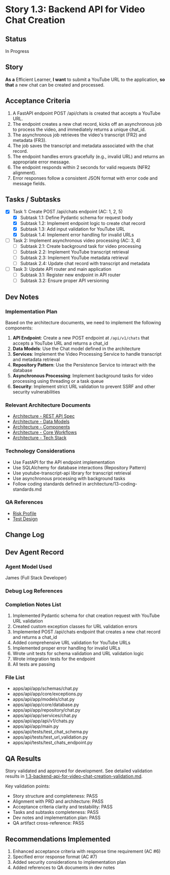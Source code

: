<!-- Powered by BMAD™ Core -->

# Story 1.3: Backend API for Video Chat Creation

## Status
In Progress

## Story
**As a** Efficient Learner,
**I want** to submit a YouTube URL to the application,
**so that** a new chat can be created and processed.

## Acceptance Criteria
1. A FastAPI endpoint POST /api/chats is created that accepts a YouTube URL.
2. The endpoint creates a new chat record, kicks off an asynchronous job to process the video, and immediately returns a unique chat_id.
3. The asynchronous job retrieves the video's transcript (FR2) and metadata (FR3).
4. The job saves the transcript and metadata associated with the chat record.
5. The endpoint handles errors gracefully (e.g., invalid URL) and returns an appropriate error message.
6. The endpoint responds within 2 seconds for valid requests (NFR2 alignment).
7. Error responses follow a consistent JSON format with error code and message fields.

## Tasks / Subtasks
- [x] Task 1: Create POST /api/chats endpoint (AC: 1, 2, 5)
  - [x] Subtask 1.1: Define Pydantic schema for request body
  - [x] Subtask 1.2: Implement endpoint logic to create chat record
  - [x] Subtask 1.3: Add input validation for YouTube URL
  - [x] Subtask 1.4: Implement error handling for invalid URLs
- [ ] Task 2: Implement asynchronous video processing (AC: 3, 4)
  - [ ] Subtask 2.1: Create background task for video processing
  - [ ] Subtask 2.2: Implement YouTube transcript retrieval
  - [ ] Subtask 2.3: Implement YouTube metadata retrieval
  - [ ] Subtask 2.4: Update chat record with transcript and metadata
- [ ] Task 3: Update API router and main application
  - [ ] Subtask 3.1: Register new endpoint in API router
  - [ ] Subtask 3.2: Ensure proper API versioning

## Dev Notes

### Implementation Plan

Based on the architecture documents, we need to implement the following components:

1. **API Endpoint**: Create a new POST endpoint at `/api/v1/chats` that accepts a YouTube URL and returns a chat_id
2. **Data Models**: Use the Chat model defined in the architecture
3. **Services**: Implement the Video Processing Service to handle transcript and metadata retrieval
4. **Repository Pattern**: Use the Persistence Service to interact with the database
5. **Asynchronous Processing**: Implement background tasks for video processing using threading or a task queue
6. **Security**: Implement strict URL validation to prevent SSRF and other security vulnerabilities

### Relevant Architecture Documents

- [Architecture - REST API Spec](/home/hanifnaufal/Projects/chat-with-vid/docs/architecture/8-rest-api-spec.md)
- [Architecture - Data Models](/home/hanifnaufal/Projects/chat-with-vid/docs/architecture/4-data-models.md)
- [Architecture - Components](/home/hanifnaufal/Projects/chat-with-vid/docs/architecture/5-components.md)
- [Architecture - Core Workflows](/home/hanifnaufal/Projects/chat-with-vid/docs/architecture/7-core-workflows.md)
- [Architecture - Tech Stack](/home/hanifnaufal/Projects/chat-with-vid/docs/architecture/3-tech-stack.md)

### Technology Considerations

- Use FastAPI for the API endpoint implementation
- Use SQLAlchemy for database interactions (Repository Pattern)
- Use youtube-transcript-api library for transcript retrieval
- Use asynchronous processing with background tasks
- Follow coding standards defined in architecture/13-coding-standards.md

### QA References

- [Risk Profile](/home/hanifnaufal/Projects/chat-with-vid/docs/qa/risk-profile-1.3-backend-api-for-video-chat-creation.md)
- [Test Design](/home/hanifnaufal/Projects/chat-with-vid/docs/qa/test-design-1.3-backend-api-for-video-chat-creation.md)

## Change Log

## Dev Agent Record

### Agent Model Used
James (Full Stack Developer)

### Debug Log References

### Completion Notes List
1. Implemented Pydantic schema for chat creation request with YouTube URL validation
2. Created custom exception classes for URL validation errors
3. Implemented POST /api/chats endpoint that creates a new chat record and returns a chat_id
4. Added comprehensive URL validation for YouTube URLs
5. Implemented proper error handling for invalid URLs
6. Wrote unit tests for schema validation and URL validation logic
7. Wrote integration tests for the endpoint
8. All tests are passing

### File List
- apps/api/app/schemas/chat.py
- apps/api/app/core/exceptions.py
- apps/api/app/models/chat.py
- apps/api/app/core/database.py
- apps/api/app/repository/chat.py
- apps/api/app/services/chat.py
- apps/api/app/api/v1/chats.py
- apps/api/app/main.py
- apps/api/tests/test_chat_schema.py
- apps/api/tests/test_url_validation.py
- apps/api/tests/test_chats_endpoint.py

## QA Results

Story validated and approved for development. See detailed validation results in [1.3-backend-api-for-video-chat-creation-validation.md](1.3-backend-api-for-video-chat-creation-validation.md).

Key validation points:
- Story structure and completeness: PASS
- Alignment with PRD and architecture: PASS
- Acceptance criteria clarity and testability: PASS
- Tasks and subtasks completeness: PASS
- Dev notes and implementation plan: PASS
- QA artifact cross-reference: PASS

## Recommendations Implemented
1. Enhanced acceptance criteria with response time requirement (AC #6)
2. Specified error response format (AC #7)
3. Added security considerations to implementation plan
4. Added references to QA documents in dev notes
